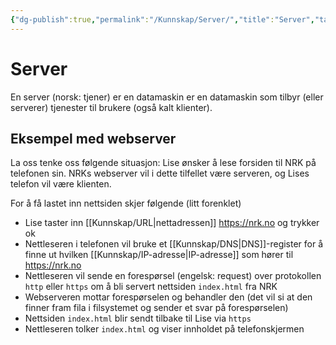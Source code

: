 ```yaml
---
{"dg-publish":true,"permalink":"/Kunnskap/Server/","title":"Server","tags":["it1"]}
---
```



# Server
En server (norsk: tjener) er en datamaskin er en datamaskin som tilbyr (eller serverer) tjenester til brukere (også kalt klienter).

## Eksempel med webserver
La oss tenke oss følgende situasjon: Lise ønsker å lese forsiden til NRK på telefonen sin. NRKs webserver vil i dette tilfellet være serveren, og Lises telefon vil være klienten. 

For å få lastet inn nettsiden skjer følgende (litt forenklet)
- Lise taster inn [[Kunnskap/URL\|nettadressen]] <https://nrk.no> og trykker ok
- Nettleseren i telefonen vil bruke et [[Kunnskap/DNS\|DNS]]-register for å finne ut hvilken [[Kunnskap/IP-adresse\|IP-adresse]] som hører til <https://nrk.no>
- Nettleseren vil sende en forespørsel (engelsk: request) over protokollen `http` eller `https` om å bli servert nettsiden `index.html` fra NRK
- Webserveren mottar forespørselen og behandler den (det vil si at den finner fram fila i filsystemet og sender et svar på forespørselen)
- Nettsiden `index.html` blir sendt tilbake til Lise via `https`
- Nettleseren tolker `index.html` og viser innholdet på telefonskjermen

